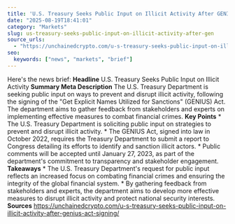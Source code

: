 ```yaml
---
title: 'U.S. Treasury Seeks Public Input on Illicit Activity After GENIUS Act Signing'
date: "2025-08-19T18:41:01"
category: "Markets"
slug: us-treasury-seeks-public-input-on-illicit-activity-after-gen
source_urls:
  - "https://unchainedcrypto.com/u-s-treasury-seeks-public-input-on-illicit-activity-after-genius-act-signing/"
seo:
  keywords: ["news", "markets", "brief"]
---
```

Here's the news brief:  **Headline** U.S. Treasury Seeks Public Input on Illicit Activity  **Summary Meta Description** The U.S. Treasury Department is seeking public input on ways to prevent and disrupt illicit activity, following the signing of the "Get Explicit Names Utilized for Sanctions" (GENIUS) Act. The department aims to gather feedback from stakeholders and experts on implementing effective measures to combat financial crimes.  **Key Points**  * The U.S. Treasury Department is soliciting public input on strategies to prevent and disrupt illicit activity. * The GENIUS Act, signed into law in October 2022, requires the Treasury Department to submit a report to Congress detailing its efforts to identify and sanction illicit actors. * Public comments will be accepted until January 27, 2023, as part of the department's commitment to transparency and stakeholder engagement.  **Takeaways**  * The U.S. Treasury Department's request for public input reflects an increased focus on combating financial crimes and ensuring the integrity of the global financial system. * By gathering feedback from stakeholders and experts, the department aims to develop more effective measures to disrupt illicit activity and protect national security interests.  **Sources** https://unchainedcrypto.com/u-s-treasury-seeks-public-input-on-illicit-activity-after-genius-act-signing/ 
